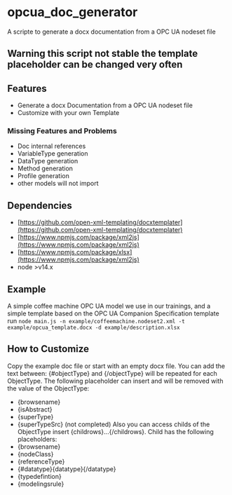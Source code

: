 # opcua_doc_generator
A scripte to generate a docx documentation from a OPC UA nodeset file

## Warning this script not stable the template placeholder can be changed very often

## Features
- Generate a  docx Documentation from a OPC UA nodeset file
- Customize with your own Template

### Missing Features and Problems
- Doc internal references
- VariableType generation
- DataType generation
- Method generation
- Profile generation
- other models will not import

## Dependencies
- [https://github.com/open-xml-templating/docxtemplater](https://github.com/open-xml-templating/docxtemplater)
- [https://www.npmjs.com/package/xml2js](https://www.npmjs.com/package/xml2js)
- [https://www.npmjs.com/package/xlsx](https://www.npmjs.com/package/xml2js)
- node >v14.x

## Example 
A simple coffee machine OPC UA model we use in our trainings, and a simple template based on the OPC UA  Companion Specification template
 run 
```node main.js -n example/coffeemachine.nodeset2.xml -t example/opcua_template.docx -d example/description.xlsx```

## How to Customize 
Copy the example doc file or start with an empty docx file.
You can add the text between: {#objectType} and {/objectType} will be repeated for each ObjectType.
The following placeholder can insert and will be removed with the value of the ObjectType:
- {browsename}
- {isAbstract}
- {superType}
- {superTypeSrc} (not completed)
Also you can access childs of the ObjectType insert {childrows}...{/childrows}. Child has the following placeholders:
- {browsename}
- {nodeClass}
- {referenceType}
- {#datatype}{datatype}{/datatype}
- {typedefintion}
- {modelingsrule}
